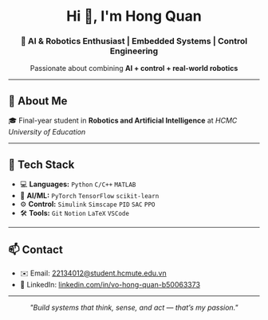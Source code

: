 <!-- Profile README -->

<h1 align="center">Hi 👋, I'm Hong Quan</h1>
<h3 align="center">🤖 AI & Robotics Enthusiast | Embedded Systems | Control Engineering</h3>

<p align="center">
  Passionate about combining <strong>AI + control + real-world robotics</strong>
</p>

---

## 📌 About Me

🎓 Final-year student in <strong>Robotics and Artificial Intelligence</strong> at <em>HCMC University of Education</em>

---

## 🧰 Tech Stack

- 💻 **Languages:** `Python` `C/C++` `MATLAB`  
- 🧠 **AI/ML:** `PyTorch` `TensorFlow` `scikit-learn`  
- ⚙️ **Control:** `Simulink` `Simscape` `PID` `SAC` `PPO`  
- 🛠️ **Tools:** `Git` `Notion` `LaTeX` `VSCode`

---

## 📫 Contact

- ✉️ Email: [22134012@student.hcmute.edu.vn](mailto:22134012@student.hcmute.edu.vn)  
- 💼 LinkedIn: [linkedin.com/in/vo-hong-quan-b50063373](https://www.linkedin.com/in/vo-hong-quan-b50063373/)

---

<p align="center"><em>"Build systems that think, sense, and act — that’s my passion."</em></p>
